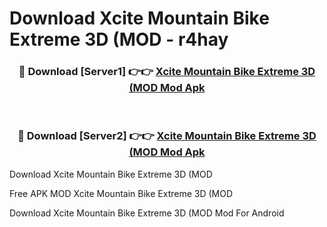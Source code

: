 # Download Xcite Mountain Bike Extreme 3D (MOD - r4hay



<div align="center">
<h3>🔴 Download [Server1] 👉👉 <a href="https://momento.my/?title=Xcite_Mountain_Bike_Extreme_3D_(MOD">Xcite Mountain Bike Extreme 3D (MOD Mod Apk</a></h3><br>

<h3>🔴 Download [Server2] 👉👉 <a href="https://momento.my/?title=Xcite_Mountain_Bike_Extreme_3D_(MOD">Xcite Mountain Bike Extreme 3D (MOD Mod Apk</a></h3>
</div>



Download Xcite Mountain Bike Extreme 3D (MOD 

Free APK MOD Xcite Mountain Bike Extreme 3D (MOD 

Download Xcite Mountain Bike Extreme 3D (MOD Mod For Android
